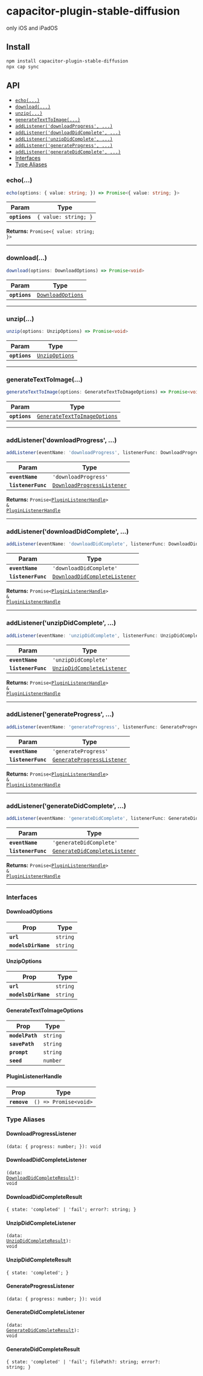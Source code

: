 # capacitor-plugin-stable-diffusion

only iOS and iPadOS

## Install

```bash
npm install capacitor-plugin-stable-diffusion
npx cap sync
```

## API

<docgen-index>

* [`echo(...)`](#echo)
* [`download(...)`](#download)
* [`unzip(...)`](#unzip)
* [`generateTextToImage(...)`](#generatetexttoimage)
* [`addListener('downloadProgress', ...)`](#addlistenerdownloadprogress)
* [`addListener('downloadDidComplete', ...)`](#addlistenerdownloaddidcomplete)
* [`addListener('unzipDidComplete', ...)`](#addlistenerunzipdidcomplete)
* [`addListener('generateProgress', ...)`](#addlistenergenerateprogress)
* [`addListener('generateDidComplete', ...)`](#addlistenergeneratedidcomplete)
* [Interfaces](#interfaces)
* [Type Aliases](#type-aliases)

</docgen-index>

<docgen-api>
<!--Update the source file JSDoc comments and rerun docgen to update the docs below-->

### echo(...)

```typescript
echo(options: { value: string; }) => Promise<{ value: string; }>
```

| Param         | Type                            |
| ------------- | ------------------------------- |
| **`options`** | <code>{ value: string; }</code> |

**Returns:** <code>Promise&lt;{ value: string; }&gt;</code>

--------------------


### download(...)

```typescript
download(options: DownloadOptions) => Promise<void>
```

| Param         | Type                                                        |
| ------------- | ----------------------------------------------------------- |
| **`options`** | <code><a href="#downloadoptions">DownloadOptions</a></code> |

--------------------


### unzip(...)

```typescript
unzip(options: UnzipOptions) => Promise<void>
```

| Param         | Type                                                  |
| ------------- | ----------------------------------------------------- |
| **`options`** | <code><a href="#unzipoptions">UnzipOptions</a></code> |

--------------------


### generateTextToImage(...)

```typescript
generateTextToImage(options: GenerateTextToImageOptions) => Promise<void>
```

| Param         | Type                                                                              |
| ------------- | --------------------------------------------------------------------------------- |
| **`options`** | <code><a href="#generatetexttoimageoptions">GenerateTextToImageOptions</a></code> |

--------------------


### addListener('downloadProgress', ...)

```typescript
addListener(eventName: 'downloadProgress', listenerFunc: DownloadProgressListener) => Promise<PluginListenerHandle> & PluginListenerHandle
```

| Param              | Type                                                                          |
| ------------------ | ----------------------------------------------------------------------------- |
| **`eventName`**    | <code>'downloadProgress'</code>                                               |
| **`listenerFunc`** | <code><a href="#downloadprogresslistener">DownloadProgressListener</a></code> |

**Returns:** <code>Promise&lt;<a href="#pluginlistenerhandle">PluginListenerHandle</a>&gt; & <a href="#pluginlistenerhandle">PluginListenerHandle</a></code>

--------------------


### addListener('downloadDidComplete', ...)

```typescript
addListener(eventName: 'downloadDidComplete', listenerFunc: DownloadDidCompleteListener) => Promise<PluginListenerHandle> & PluginListenerHandle
```

| Param              | Type                                                                                |
| ------------------ | ----------------------------------------------------------------------------------- |
| **`eventName`**    | <code>'downloadDidComplete'</code>                                                  |
| **`listenerFunc`** | <code><a href="#downloaddidcompletelistener">DownloadDidCompleteListener</a></code> |

**Returns:** <code>Promise&lt;<a href="#pluginlistenerhandle">PluginListenerHandle</a>&gt; & <a href="#pluginlistenerhandle">PluginListenerHandle</a></code>

--------------------


### addListener('unzipDidComplete', ...)

```typescript
addListener(eventName: 'unzipDidComplete', listenerFunc: UnzipDidCompleteListener) => Promise<PluginListenerHandle> & PluginListenerHandle
```

| Param              | Type                                                                          |
| ------------------ | ----------------------------------------------------------------------------- |
| **`eventName`**    | <code>'unzipDidComplete'</code>                                               |
| **`listenerFunc`** | <code><a href="#unzipdidcompletelistener">UnzipDidCompleteListener</a></code> |

**Returns:** <code>Promise&lt;<a href="#pluginlistenerhandle">PluginListenerHandle</a>&gt; & <a href="#pluginlistenerhandle">PluginListenerHandle</a></code>

--------------------


### addListener('generateProgress', ...)

```typescript
addListener(eventName: 'generateProgress', listenerFunc: GenerateProgressListener) => Promise<PluginListenerHandle> & PluginListenerHandle
```

| Param              | Type                                                                          |
| ------------------ | ----------------------------------------------------------------------------- |
| **`eventName`**    | <code>'generateProgress'</code>                                               |
| **`listenerFunc`** | <code><a href="#generateprogresslistener">GenerateProgressListener</a></code> |

**Returns:** <code>Promise&lt;<a href="#pluginlistenerhandle">PluginListenerHandle</a>&gt; & <a href="#pluginlistenerhandle">PluginListenerHandle</a></code>

--------------------


### addListener('generateDidComplete', ...)

```typescript
addListener(eventName: 'generateDidComplete', listenerFunc: GenerateDidCompleteListener) => Promise<PluginListenerHandle> & PluginListenerHandle
```

| Param              | Type                                                                                |
| ------------------ | ----------------------------------------------------------------------------------- |
| **`eventName`**    | <code>'generateDidComplete'</code>                                                  |
| **`listenerFunc`** | <code><a href="#generatedidcompletelistener">GenerateDidCompleteListener</a></code> |

**Returns:** <code>Promise&lt;<a href="#pluginlistenerhandle">PluginListenerHandle</a>&gt; & <a href="#pluginlistenerhandle">PluginListenerHandle</a></code>

--------------------


### Interfaces


#### DownloadOptions

| Prop                | Type                |
| ------------------- | ------------------- |
| **`url`**           | <code>string</code> |
| **`modelsDirName`** | <code>string</code> |


#### UnzipOptions

| Prop                | Type                |
| ------------------- | ------------------- |
| **`url`**           | <code>string</code> |
| **`modelsDirName`** | <code>string</code> |


#### GenerateTextToImageOptions

| Prop            | Type                |
| --------------- | ------------------- |
| **`modelPath`** | <code>string</code> |
| **`savePath`**  | <code>string</code> |
| **`prompt`**    | <code>string</code> |
| **`seed`**      | <code>number</code> |


#### PluginListenerHandle

| Prop         | Type                                      |
| ------------ | ----------------------------------------- |
| **`remove`** | <code>() =&gt; Promise&lt;void&gt;</code> |


### Type Aliases


#### DownloadProgressListener

<code>(data: { progress: number; }): void</code>


#### DownloadDidCompleteListener

<code>(data: <a href="#downloaddidcompleteresult">DownloadDidCompleteResult</a>): void</code>


#### DownloadDidCompleteResult

<code>{ state: 'completed' | 'fail'; error?: string; }</code>


#### UnzipDidCompleteListener

<code>(data: <a href="#unzipdidcompleteresult">UnzipDidCompleteResult</a>): void</code>


#### UnzipDidCompleteResult

<code>{ state: 'completed'; }</code>


#### GenerateProgressListener

<code>(data: { progress: number; }): void</code>


#### GenerateDidCompleteListener

<code>(data: <a href="#generatedidcompleteresult">GenerateDidCompleteResult</a>): void</code>


#### GenerateDidCompleteResult

<code>{ state: 'completed' | 'fail'; filePath?: string; error?: string; }</code>

</docgen-api>
